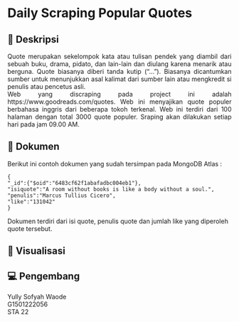 # Daily Scraping Popular Quotes

## :memo: Deskripsi

<div align="justify">
Quote merupakan sekelompok kata atau tulisan pendek yang diambil dari sebuah buku, drama, pidato, dan lain-lain dan diulang karena menarik atau berguna. Quote biasanya diberi tanda kutip (“...”). Biasanya dicantumkan sumber untuk menunjukkan asal kalimat dari sumber lain atau mengkredit si penulis atau pencetus asli.
</div>
<div align="justify">
</div>
<div align="justify">
Web yang discraping pada project ini adalah https://www.goodreads.com/quotes. Web ini menyajikan quote populer berbahasa inggris dari beberapa tokoh terkenal. Web ini terdiri dari 100 halaman dengan total 3000 quote populer. Sraping akan dilakukan setiap hari pada jam 09.00 AM.
</div>


## :blue_book: Dokumen

Berikut ini contoh dokumen yang sudah tersimpan pada MongoDB Atlas :

```
{
"_id":{"$oid":"6483cf62f1abafadbc004eb1"},
"isiquote":"A room without books is like a body without a soul.",
"penulis":"Marcus Tullius Cicero",
"like":"131042"
}
```

Dokumen terdiri dari isi quote, penulis quote dan jumlah like yang diperoleh quote tersebut.

## :camera_flash: Visualisasi

## :computer: Pengembang

<div align="justify">
Yully Sofyah Waode
</div>

<div align="justify">
G1501222056
</div>

<div align="justify">
STA 22
</div>
